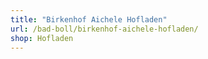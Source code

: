 ```yaml
---
title: "Birkenhof Aichele Hofladen"
url: /bad-boll/birkenhof-aichele-hofladen/
shop: Hofladen
---
```

